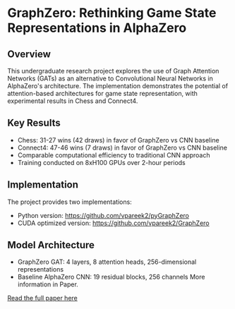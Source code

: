# GraphZero: Rethinking Game State Representations in AlphaZero

## Overview
This undergraduate research project explores the use of Graph Attention Networks (GATs) as an alternative to Convolutional Neural Networks in AlphaZero's architecture. The implementation demonstrates the potential of attention-based architectures for game state representation, with experimental results in Chess and Connect4.

## Key Results
- Chess: 31-27 wins (42 draws) in favor of GraphZero vs CNN baseline
- Connect4: 47-46 wins (7 draws) in favor of GraphZero vs CNN baseline
- Comparable computational efficiency to traditional CNN approach
- Training conducted on 8xH100 GPUs over 2-hour periods

## Implementation
The project provides two implementations:
- Python version: https://github.com/vpareek2/pyGraphZero
- CUDA optimized version: https://github.com/vpareek2/GraphZero

## Model Architecture
- GraphZero GAT: 4 layers, 8 attention heads, 256-dimensional representations
- Baseline AlphaZero CNN: 19 residual blocks, 256 channels
More information in Paper.

[Read the full paper here](graphzero.pdf)



